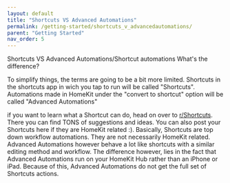 ```yaml
---
layout: default
title: "Shortcuts VS Advanced Automations"
permalink: /getting-started/shortcuts_v_advancedautomations/
parent: "Getting Started"
nav_order: 5
---
```


Shortcuts VS Advanced Automations/Shortcut automations
What's the difference?

To simplify things, the terms are going to be a bit more limited. Shortcuts in the shortcuts app in wich you tap to run will be called "Shortcuts". Automations made in HomeKit under the "convert to shortcut" option will be called "Advanced Automations"

if you want to learn what a Shortcut can do, head on over to [r/Shortcuts](https://reddit.com/r/Shortcuts). There you can find TONS of suggestions and ideas. You can also post your Shortcuts here if they are HomeKit related :). Basically, Shortcuts are top down workflow automations. They are not necessarily HomeKit related. Advanced Automations however behave a lot like shortcuts with a similar editing method and workflow. The difference however, lies in the fact that Advanced Automations run on your HomeKit Hub rather than an iPhone or iPad. Because of this, Advanced Automations do not get the full set of Shortcuts actions.
